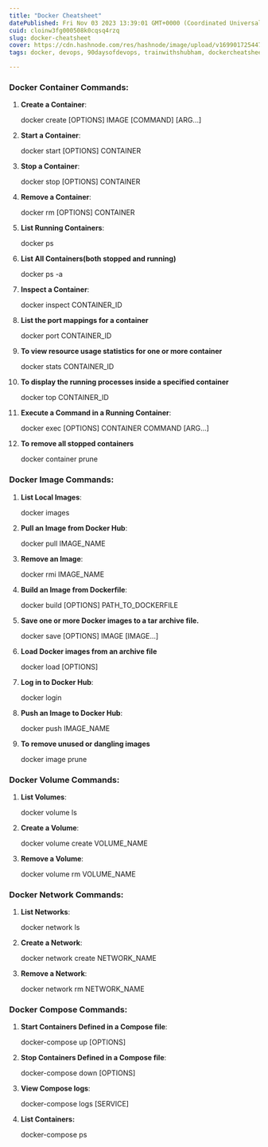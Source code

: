 ```yaml
---
title: "Docker Cheatsheet"
datePublished: Fri Nov 03 2023 13:39:01 GMT+0000 (Coordinated Universal Time)
cuid: cloinw3fg000508k0cqsq4rzq
slug: docker-cheatsheet
cover: https://cdn.hashnode.com/res/hashnode/image/upload/v1699017254475/9655102d-e1bd-4aff-8811-2d6851e40fba.png
tags: docker, devops, 90daysofdevops, trainwithshubham, dockercheatsheet

---
```


### **Docker Container Commands:**

1. **Create a Container**:
    
    docker create \[OPTIONS\] IMAGE \[COMMAND\] \[ARG...\]
    
2. **Start a Container**:
    
    docker start \[OPTIONS\] CONTAINER
    
3. **Stop a Container**:
    
    docker stop \[OPTIONS\] CONTAINER
    
4. **Remove a Container**:
    
    docker rm \[OPTIONS\] CONTAINER
    
5. **List Running Containers**:
    
    docker ps
    
6. **List All Containers(both stopped and running)**
    
    docker ps -a
    
7. **Inspect a Container**:
    
    docker inspect CONTAINER\_ID
    
8. **List the port mappings for a container**
    
    docker port CONTAINER\_ID
    
9. **To view resource usage statistics for one or more container**
    
    docker stats CONTAINER\_ID
    
10. **To display the running processes inside a specified container**
    
    docker top CONTAINER\_ID
    
11. **Execute a Command in a Running Container**:
    
    docker exec \[OPTIONS\] CONTAINER COMMAND \[ARG...\]
    
12. **To remove all stopped containers**
    
    docker container prune
    

### **Docker Image Commands:**

1. **List Local Images**:
    
    docker images
    
2. **Pull an Image from Docker Hub**:
    
    docker pull IMAGE\_NAME
    
3. **Remove an Image**:
    
    docker rmi IMAGE\_NAME
    
4. **Build an Image from Dockerfile**:
    
    docker build \[OPTIONS\] PATH\_TO\_DOCKERFILE
    
5. **Save one or more Docker images to a tar archive file.**
    
    docker save \[OPTIONS\] IMAGE \[IMAGE...\]
    
6. **Load Docker images from an archive file**
    
    docker load \[OPTIONS\]
    
7. **Log in to Docker Hub**:
    
    docker login
    
8. **Push an Image to Docker Hub**:
    
    docker push IMAGE\_NAME
    
9. **To remove unused or dangling images**
    
    docker image prune
    

### **Docker Volume Commands:**

1. **List Volumes**:
    
    docker volume ls
    
2. **Create a Volume**:
    
    docker volume create VOLUME\_NAME
    
3. **Remove a Volume**:
    
    docker volume rm VOLUME\_NAME
    

### **Docker Network Commands:**

1. **List Networks**:
    
    docker network ls
    
2. **Create a Network**:
    
    docker network create NETWORK\_NAME
    
3. **Remove a Network**:
    
    docker network rm NETWORK\_NAME
    

### **Docker Compose Commands:**

1. **Start Containers Defined in a Compose file**:
    
    docker-compose up \[OPTIONS\]
    
2. **Stop Containers Defined in a Compose file**:
    
    docker-compose down \[OPTIONS\]
    
3. **View Compose logs**:
    
    docker-compose logs \[SERVICE\]
    
4. **List Containers:**
    
    docker-compose ps
